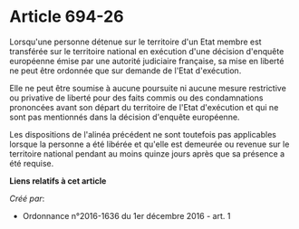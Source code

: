 # Article 694-26

Lorsqu'une personne détenue sur le territoire d'un Etat membre est  transférée sur le territoire national en exécution d'une
décision  d'enquête européenne émise par une autorité judiciaire française, sa  mise en liberté ne peut être ordonnée que sur
demande de l'Etat  d'exécution. 

Elle ne peut être soumise à aucune  poursuite ni aucune mesure restrictive ou privative de liberté pour des  faits commis ou
des condamnations prononcées avant son départ du  territoire de l'Etat d'exécution et qui ne sont pas mentionnés dans la
décision d'enquête européenne. 

Les dispositions  de l'alinéa précédent ne sont toutefois pas applicables lorsque la  personne a été libérée et qu'elle est
demeurée ou revenue sur le  territoire national pendant au moins quinze jours après que sa présence a  été requise.

**Liens relatifs à cet article**

_Créé par_:

  - Ordonnance n°2016-1636 du 1er décembre 2016 - art. 1
